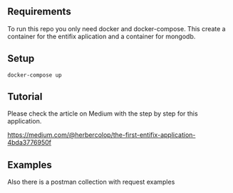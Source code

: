 ## Requirements

To run this repo you only need docker and docker-compose. This create a container for the entifix aplication and a container for mongodb.

## Setup

```
docker-compose up
```

## Tutorial 

Please check the article on Medium with the step by step for this application.

https://medium.com/@herbercolop/the-first-entifix-application-4bda3776950f

## Examples

Also there is a postman collection with request examples
